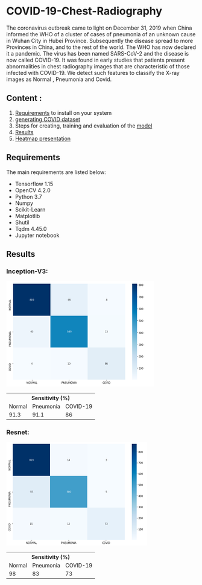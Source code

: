 # COVID-19-Chest-Radiography
The coronavirus outbreak came to light on December 31, 2019 when China informed the WHO of a cluster of cases of pneumonia of an unknown cause in Wuhan City in Hubei Province. Subsequently the disease spread to more Provinces in China, and to the rest of the world. The WHO has now declared it a pandemic. The virus has been named SARS-CoV-2 and the disease is now called COVID-19.
It was found in early studies that patients present abnormalities in chest radiography images that are characteristic of those infected with COVID-19. We detect such features to classify the X-ray images as Normal , Pneumonia and Covid.

## Content :
1. [Requirements](#requirements) to install on your system
2. [generating COVID dataset](Data/README.md)
3. Steps for creating, training and evaluation of the [model](Codes/train_eval_inference.md)
4. [Results](#results)
5. [Heatmap presentation](docs/models.md)

## Requirements

The main requirements are listed below:

* Tensorflow 1.15
* OpenCV 4.2.0
* Python 3.7
* Numpy
* Scikit-Learn
* Matplotlib
* Shutil
* Tqdm 4.45.0 
* Jupyter notebook

## Results

### Inception-V3:
![inception](images/inception_ConfusionMatrix.png)

<div class="tg-wrap"><table class="tg">
  <tr>
    <th class="tg-7btt" colspan="3">Sensitivity (%)</th>
  </tr>
  <tr>
    <td class="tg-7btt">Normal</td>
    <td class="tg-7btt">Pneumonia</td>
    <td class="tg-7btt">COVID-19</td>
  </tr>
  <tr>
    <td class="tg-c3ow">91.3</td>
    <td class="tg-c3ow">91.1</td>
    <td class="tg-c3ow">86</td>
  </tr>
</table></div>

### Resnet:
![resnet](images/resnet_ConfusionMatrix.png)


<div class="tg-wrap"><table class="tg">
  <tr>
    <th class="tg-7btt" colspan="3">Sensitivity (%)</th>
  </tr>
  <tr>
    <td class="tg-7btt">Normal</td>
    <td class="tg-7btt">Pneumonia</td>
    <td class="tg-7btt">COVID-19</td>
  </tr>
  <tr>
    <td class="tg-c3ow">98</td>
    <td class="tg-c3ow">83</td>
    <td class="tg-c3ow">73</td>
  </tr>
</table></div>
